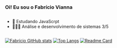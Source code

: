 ### Oi! Eu sou o Fabrício Vianna

##

 - 🦏 Estudando JavaScrpt
 - 👨🏽‍💻 Análise e desenvolvimento de sistemas 3/5

##

[![Fabrício GitHub stats](https://github-readme-stats.vercel.app/api?username=FabricioViannaSM&hide=stars&count_private=true&show_icons=true&theme=midnight-purple)](https://beacons.ai/fabriccio)
[![Top Langs](https://github-readme-stats.vercel.app/api/top-langs/?username=FabricioViannaSm&hide_progress=false&layout=compact&theme=midnight-purple)](https://beacons.ai/fabriccio)
[![Readme Card](https://github-readme-stats.vercel.app/api/pin/?username=FabricioViannaSM&repo=github-readme-stats&theme=midnight-purple)](https://github.com/FabricioViannaSM/github-readme-stats)
